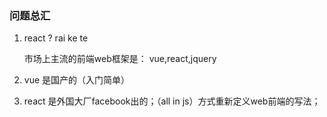 ### 问题总汇

1.  react ?  rai  ke te   

    市场上主流的前端web框架是：  vue,react,jquery

   1. vue    是国产的（入门简单）
   2. react   是外国大厂facebook出的；（all in js）方式重新定义web前端的写法； 